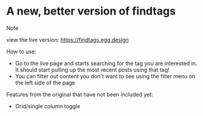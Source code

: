 # A new, better version of findtags

> [!note]
> view the live version: https://findtags.egg.design

How to use:
  - Go to the live page and starts searching for the tag you are interested in. It should start pulling up the most recent posts using that tag!
  - You can filter out content you don't want to see using the filter menu on the left side of the page

Features from the original that have not been included yet:
- Grid/single column toggle


